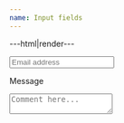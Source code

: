 ```yaml
---
name: Input fields
---
```


---html|render---

<input type="email" name="name" placeholder="Email address" required>

<label for="message">Message</label>
<textarea name="message" placeholder="Comment here..." id="message"></textarea>